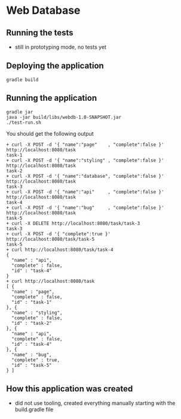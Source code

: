 # Web Database

## Running the tests
- still in prototyping mode, no tests yet

## Deploying the application

`gradle build`

## Running the application

    gradle jar
    java -jar build/libs/webdb-1.0-SNAPSHOT.jar
    ./test-run.sh

You should get the following output

    + curl -X POST -d '{ "name":"page"    , "complete":false }' http://localhost:8080/task
    task-1
    + curl -X POST -d '{ "name":"styling" , "complete":false }' http://localhost:8080/task
    task-2
    + curl -X POST -d '{ "name":"database", "complete":false }' http://localhost:8080/task
    task-3
    + curl -X POST -d '{ "name":"api"     , "complete":false }' http://localhost:8080/task
    task-4
    + curl -X POST -d '{ "name":"bug"     , "complete":false }' http://localhost:8080/task
    task-5
    + curl -X DELETE http://localhost:8080/task/task-3
    task-3
    + curl -X POST -d '{ "complete":true }' http://localhost:8080/task/task-5
    task-5
    + curl http://localhost:8080/task/task-4
    {
      "name" : "api",
      "complete" : false,
      "id" : "task-4"
    }
    + curl http://localhost:8080/task
    [ {
      "name" : "page",
      "complete" : false,
      "id" : "task-1"
    }, {
      "name" : "styling",
      "complete" : false,
      "id" : "task-2"
    }, {
      "name" : "api",
      "complete" : false,
      "id" : "task-4"
    }, {
      "name" : "bug",
      "complete" : true,
      "id" : "task-5"
    } ]

## How this application was created
- did not use tooling, created everything manually starting with the build.gradle file
